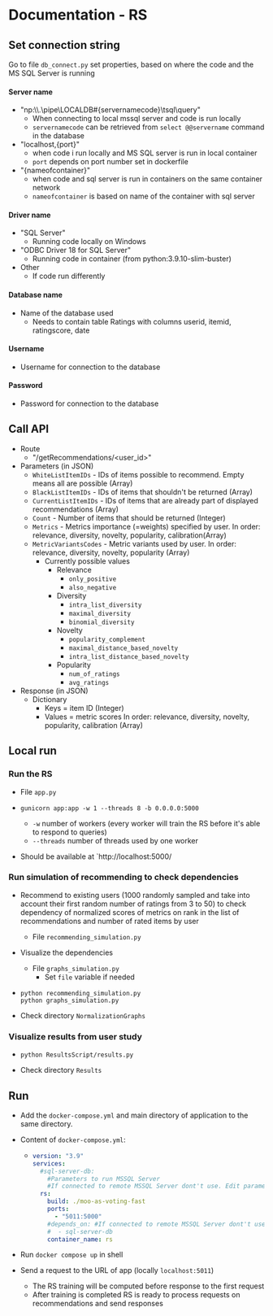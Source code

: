 # Documentation - RS

## Set connection string

Go to file `db_connect.py` set properties, based on where the code and the MS SQL Server is running

#### Server name

- "np:\\\\.\\pipe\LOCALDB#{servernamecode}\\tsql\\query"
  - When connecting to local mssql server and code is run locally
  - `servernamecode` can be retrieved from `select @@servername` command in the database
- "localhost,{port}"
  - when code i run locally and MS SQL server is run in local container
  - `port` depends on port number set in dockerfile
- "{nameofcontainer}"
  - when code and sql server is run in containers on the same container network
  - `nameofcontainer` is based on name of the container with sql server

#### Driver name

- "SQL Server"
  - Running code locally on Windows
- "ODBC Driver 18 for SQL Server"
  - Running code in container (from python:3.9.10-slim-buster)
- Other
  - If code run differently 

#### Database name

- Name of the database used
  - Needs to contain table Ratings with columns userid, itemid, ratingscore, date

#### Username

- Username for connection to the database

#### Password

- Password for connection to the database



## Call API

- Route
  - "/getRecommendations/<user_id>"
- Parameters (in JSON)
  - `WhiteListItemIDs` - IDs of items possible to recommend. Empty means all are possible (Array)
  - `BlackListItemIDs` - IDs of items that shouldn't be returned (Array)
  - `CurrentListItemIDs` - IDs of items that are already part of displayed recommendations (Array)
  - `Count` - Number of items that should be returned (Integer)
  - `Metrics` - Metrics importance (=weights) specified by user. In order: relevance, diversity, novelty, popularity, calibration(Array)
  - `MetricVariantsCodes` - Metric variants used by user. In order: relevance, diversity, novelty, popularity (Array)
    - Currently possible values
      - Relevance
        - `only_positive`
        - `also_negative`
      - Diversity
        - `intra_list_diversity`
        - `maximal_diversity`
        - `binomial_diversity`
      - Novelty
        - `popularity_complement`
        - `maximal_distance_based_novelty`
        - `intra_list_distance_based_novelty`
      - Popularity
        - `num_of_ratings`
        - `avg_ratings`
- Response (in JSON)
  - Dictionary
    - Keys = item ID (Integer)
    - Values = metric scores In order: relevance, diversity, novelty, popularity, calibration (Array)



## Local run

### Run the RS

- File `app.py`
- `gunicorn app:app -w 1 --threads 8 -b 0.0.0.0:5000`
  - `-w` number of workers (every worker will train the RS before it's able to respond to queries)
  - `--threads` number of threads used by one worker

- Should be available at `http://localhost:5000/

### Run simulation of recommending to check dependencies

- Recommend to existing users (1000 randomly sampled and take into account their first random number of ratings from 3 to 50) to check dependency of normalized scores of metrics on rank in the list of recommendations and number of rated items by user 

  - File `recommending_simulation.py `

- Visualize the dependencies 

  - File `graphs_simulation.py`
    - Set `file` variable if needed

- ```shell
  python recommending_simulation.py 
  python graphs_simulation.py
  ```

- Check directory `NormalizationGraphs`

### Visualize results from user study

- ```shell
  python ResultsScript/results.py
  ```

- Check directory `Results`





## Run

- Add the `docker-compose.yml` and main directory of application to the same directory.

- Content of `docker-compose.yml`:

  - ```yaml
    version: "3.9"
    services:
      #sql-server-db:
        #Parameters to run MSSQL Server
        #If connected to remote MSSQL Server dont't use. Edit parameters in file db_connect.py
      rs:
        build: ./moo-as-voting-fast
        ports:
          - "5011:5000"
        #depends_on: #If connected to remote MSSQL Server dont't use. Edit parameters in file db_connect.py
        #  - sql-server-db
        container_name: rs
    
    ```

- Run `docker compose up` in shell

- Send a request to the URL of app (locally `localhost:5011`)

  - The RS training will be computed before response to the first request
  - After training is completed RS is ready to process requests on recommendations and send responses



